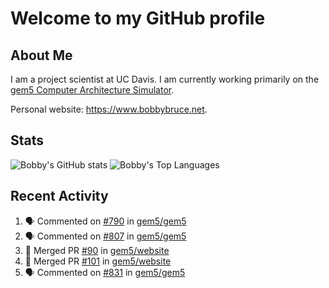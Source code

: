 # Welcome to my GitHub profile

## About Me

I am a project scientist at UC Davis. I am currently working primarily on the [gem5 Computer Architecture Simulator](https://github.com/gem5).

Personal website: <https://www.bobbybruce.net>.

## Stats

![Bobby's GitHub stats](https://github-readme-stats.vercel.app/api?username=bobbyrbruce&show_icons=true&theme=responsive&include_all_commits=true&count_private=true&show=reviews&disable_animations=true)
![Bobby's Top Languages ](https://github-readme-stats.vercel.app/api/top-langs/?username=bobbyrbruce&layout=compact&theme=responsive&count_private=true&langs_count=10&disable_animations=true)

## Recent Activity

<!--START_SECTION:activity-->
1. 🗣 Commented on [#790](https://github.com/gem5/gem5/issues/790#issuecomment-1922328293) in [gem5/gem5](https://github.com/gem5/gem5)
2. 🗣 Commented on [#807](https://github.com/gem5/gem5/issues/807#issuecomment-1922292528) in [gem5/gem5](https://github.com/gem5/gem5)
3. 🎉 Merged PR [#90](https://github.com/gem5/website/pull/90) in [gem5/website](https://github.com/gem5/website)
4. 🎉 Merged PR [#101](https://github.com/gem5/website/pull/101) in [gem5/website](https://github.com/gem5/website)
5. 🗣 Commented on [#831](https://github.com/gem5/gem5/pull/831#issuecomment-1921849307) in [gem5/gem5](https://github.com/gem5/gem5)
<!--END_SECTION:activity-->
